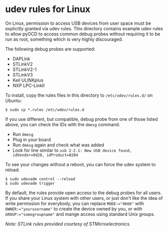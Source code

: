 udev rules for Linux
====================

On Linux, permission to access USB devices from user space must be explicitly granted
via udev rules. This directory contains example udev rules to allow pyOCD to access common
debug probes without requiring it to be run as root, something which is very highly
discouraged.

The following debug probes are supported:

- DAPLink
- STLinkV2
- STLinkV2-1
- STLinkV3
- Keil ULINKplus
- NXP LPC-LinkII


To install, copy the rules files in this directory to `/etc/udev/rules.d/` on Ubuntu:

```
$ sudo cp *.rules /etc/udev/rules.d
```

If you use different, but compatible, debug probe from one of those listed above, you can check the
IDs with the ``dmesg`` command.

   -  Run ``dmesg``
   -  Plug in your board
   -  Run ``dmesg`` again and check what was added
   -  Look for line similar to ``usb 2-2.1: New USB device found, idVendor=0d28, idProduct=0204``


To see your changes without a reboot, you can force the udev system to reload:

```
$ sudo udevadm control --reload
$ sudo udevadm trigger
```

By default, the rules provide open access to the debug probes for all users. If you share your Linux
system with other users, or just don't like the idea of write permission for everybody, you can
replace `MODE:="0666"` with `OWNER:="yourusername"` to create the device owned by you, or with
`GROUP:="somegroupname"` and mange access using standard Unix groups.

_Note: STLink rules provided courtesy of STMicroelectronics._

